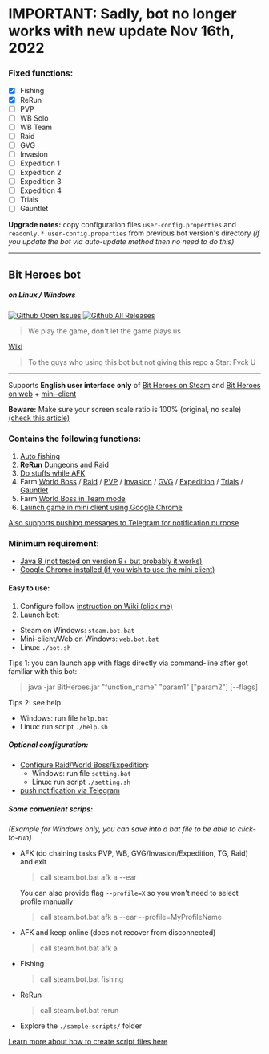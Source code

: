 # IMPORTANT: Sadly, bot no longer works with new update Nov 16th, 2022
### Fixed functions:
- [x] Fishing
- [x] ReRun
- [ ] PVP
- [ ] WB Solo
- [ ] WB Team
- [ ] Raid
- [ ] GVG
- [ ] Invasion
- [ ] Expedition 1
- [ ] Expedition 2
- [ ] Expedition 3
- [ ] Expedition 4
- [ ] Trials
- [ ] Gauntlet

**Upgrade notes:** copy configuration files `user-config.properties` and `readonly.*.user-config.properties` from previous bot version's directory _(if you update the bot via auto-update method then no need to do this)_
___
## Bit Heroes bot
##### on Linux / Windows

[![Github Open Issues](https://img.shields.io/github/issues/9-9-9-9/Bit-Heroes-bot.svg)](https://github.com/9-9-9-9/Bit-Heroes-bot/issues)
[![Github All Releases](https://img.shields.io/github/downloads/9-9-9-9/Bit-Heroes-bot/total.svg)](https://github.com/9-9-9-9/Bit-Heroes-bot/releases)

> We play the game, don't let the game plays us

[Wiki](https://github.com/9-9-9-9/Bit-Heroes-bot/wiki)

> To the guys who using this bot but not giving this repo a Star: Fvck U
___
Supports **English user interface only** of [Bit Heroes on Steam](https://github.com/9-9-9-9/Bit-Heroes-bot/wiki/Does-this-bot-supports-Steam-version-of-Bit-Heroes%3F) and [Bit Heroes on web](https://www.kongregate.com/games/Juppiomenz/bit-heroes) + [mini-client](https://github.com/9-9-9-9/Bit-Heroes-bot/wiki/Function-%22client%22-(mini-client-on-Chrome))

**Beware:** Make sure your screen scale ratio is 100% (original, no scale) [(check this article)](https://www.windowscentral.com/how-set-custom-display-scaling-setting-windows-10)

### Contains the following functions:
1. [Auto fishing](https://github.com/9-9-9-9/Bit-Heroes-bot/wiki/Function-%22fishing%22)
2. [**ReRun** Dungeons and Raid](https://github.com/9-9-9-9/Bit-Heroes-bot/wiki/Function-%22rerun%22)
3. [Do stuffs while AFK](https://github.com/9-9-9-9/Bit-Heroes-bot/wiki/Function-%22afk%22)
4. Farm  [World Boss](https://github.com/9-9-9-9/Bit-Heroes-bot/wiki/Function-%22world-boss%22) / [Raid](https://github.com/9-9-9-9/Bit-Heroes-bot/wiki/Function-%22raid%22) / [PVP](https://github.com/9-9-9-9/Bit-Heroes-bot/wiki/Function-%22pvp%22) / [Invasion](https://github.com/9-9-9-9/Bit-Heroes-bot/wiki/Function-%22invasion%22) / [GVG](https://github.com/9-9-9-9/Bit-Heroes-bot/wiki/Function-%22GVG%22) / [Expedition](https://github.com/9-9-9-9/Bit-Heroes-bot/wiki/Function-%22expedition%22) / [Trials](https://github.com/9-9-9-9/Bit-Heroes-bot/wiki/Function-%22trials%22) / [Gauntlet](https://github.com/9-9-9-9/Bit-Heroes-bot/wiki/Function-%22gauntlet%22)
5. Farm [World Boss in Team mode](https://github.com/9-9-9-9/Bit-Heroes-bot/wiki/Function-%22world-boss%22-(team))
6. [Launch game in mini client using Google Chrome](https://github.com/9-9-9-9/Bit-Heroes-bot/wiki/Function-%22client%22-(mini-client-on-Chrome))

[Also supports pushing messages to Telegram for notification purpose](https://github.com/9-9-9-9/Bit-Heroes-bot/wiki/Configure-Telegram-in-able-to-receive-notification)

### Minimum requirement:
- [Java 8 (not tested on version 9+ but probably it works)](https://docs.oracle.com/javase/8/docs/technotes/guides/install/install_overview.html)
- [Google Chrome installed (if you wish to use the mini client)](https://www.google.com/chrome)

#### Easy to use:
1. Configure follow [instruction on Wiki (click me)](https://github.com/9-9-9-9/Bit-Heroes-bot/wiki/Basic-setup)
2. Launch bot:
  - Steam on Windows: `steam.bot.bat`
  - Mini-client/Web on Windows: `web.bot.bat`
  - Linux: `./bot.sh`
  
Tips 1: you can launch app with flags directly via command-line after got familiar with this bot:
> java -jar BitHeroes.jar "function_name" "param1" ["param2"] [--flags]

Tips 2: see help
- Windows: run file `help.bat`
- Linux: run script `./help.sh`

##### Optional configuration:
- [Configure Raid/World Boss/Expedition](https://github.com/9-9-9-9/Bit-Heroes-bot/wiki/Select-Raid-World-Boss-level,-mode,..-using-%60setting%60-function):
  - Windows: run file `setting.bat`
  - Linux: run script `./setting.sh`
- [push notification via Telegram](https://github.com/9-9-9-9/Bit-Heroes-bot/wiki/Configure-Telegram-in-able-to-receive-notification)

##### Some convenient scrips:
_(Example for Windows only, you can save into a bat file to be able to click-to-run)_
- AFK (do chaining tasks PVP, WB, GVG/Invasion/Expedition, TG, Raid) and exit
    > call steam.bot.bat afk a --ear
    
    You can also provide flag `--profile=X` so you won't need to select profile manually
    > call steam.bot.bat afk a --ear --profile=MyProfileName
- AFK and keep online (does not recover from disconnected)
    > call steam.bot.bat afk a
- Fishing
    > call steam.bot.bat fishing
- ReRun
    > call steam.bot.bat rerun
- Explore the `./sample-scripts/` folder

[Learn more about how to create script files here](https://github.com/9-9-9-9/Bit-Heroes-bot/wiki/Script-example)